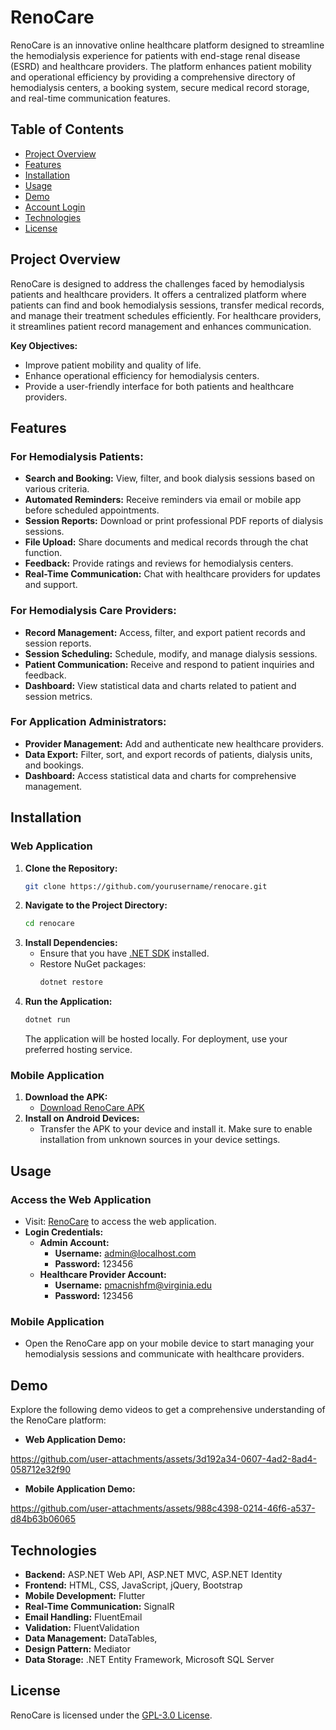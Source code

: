 # RenoCare

RenoCare is an innovative online healthcare platform designed to streamline the hemodialysis experience for patients with end-stage renal disease (ESRD) and healthcare providers. The platform enhances patient mobility and operational efficiency by providing a comprehensive directory of hemodialysis centers, a booking system, secure medical record storage, and real-time communication features.

## Table of Contents

- [Project Overview](#project-overview)
- [Features](#features)
- [Installation](#installation)
- [Usage](#usage)
- [Demo](#demo)
- [Account Login](#account-login)
- [Technologies](#technologies)
- [License](#license)

## Project Overview

RenoCare is designed to address the challenges faced by hemodialysis patients and healthcare providers. It offers a centralized platform where patients can find and book hemodialysis sessions, transfer medical records, and manage their treatment schedules efficiently. For healthcare providers, it streamlines patient record management and enhances communication.

**Key Objectives:**
- Improve patient mobility and quality of life.
- Enhance operational efficiency for hemodialysis centers.
- Provide a user-friendly interface for both patients and healthcare providers.

## Features

### For Hemodialysis Patients:
- **Search and Booking:** View, filter, and book dialysis sessions based on various criteria.
- **Automated Reminders:** Receive reminders via email or mobile app before scheduled appointments.
- **Session Reports:** Download or print professional PDF reports of dialysis sessions.
- **File Upload:** Share documents and medical records through the chat function.
- **Feedback:** Provide ratings and reviews for hemodialysis centers.
- **Real-Time Communication:** Chat with healthcare providers for updates and support.

### For Hemodialysis Care Providers:
- **Record Management:** Access, filter, and export patient records and session reports.
- **Session Scheduling:** Schedule, modify, and manage dialysis sessions.
- **Patient Communication:** Receive and respond to patient inquiries and feedback.
- **Dashboard:** View statistical data and charts related to patient and session metrics.

### For Application Administrators:
- **Provider Management:** Add and authenticate new healthcare providers.
- **Data Export:** Filter, sort, and export records of patients, dialysis units, and bookings.
- **Dashboard:** Access statistical data and charts for comprehensive management.

## Installation

### Web Application

1. **Clone the Repository:**
    ```bash
    git clone https://github.com/yourusername/renocare.git
    ```
2. **Navigate to the Project Directory:**
    ```bash
    cd renocare
    ```
3. **Install Dependencies:**
    - Ensure that you have [.NET SDK](https://dotnet.microsoft.com/download) installed.
    - Restore NuGet packages:
      ```bash
      dotnet restore
      ```
4. **Run the Application:**
    ```bash
    dotnet run
    ```
   The application will be hosted locally. For deployment, use your preferred hosting service.

### Mobile Application

1. **Download the APK:**
    - [Download RenoCare APK](https://drive.google.com/file/d/1OEBsasn0__JdRGOnOkc-KswENBCZMOAb/view?usp=drive_link)
2. **Install on Android Devices:**
    - Transfer the APK to your device and install it. Make sure to enable installation from unknown sources in your device settings.

## Usage

### Access the Web Application
- Visit: [RenoCare](https://renocare.azurewebsites.net) to access the web application.
- **Login Credentials:**
  - **Admin Account:**
    - **Username:** admin@localhost.com
    - **Password:** 123456
  - **Healthcare Provider Account:**
    - **Username:** pmacnishfm@virginia.edu
    - **Password:** 123456

### Mobile Application
- Open the RenoCare app on your mobile device to start managing your hemodialysis sessions and communicate with healthcare providers.

## Demo

Explore the following demo videos to get a comprehensive understanding of the RenoCare platform:

- **Web Application Demo:**

https://github.com/user-attachments/assets/3d192a34-0607-4ad2-8ad4-058712e32f90
- **Mobile Application Demo:**

https://github.com/user-attachments/assets/988c4398-0214-46f6-a537-d84b63b06065

## Technologies

- **Backend:** ASP.NET Web API, ASP.NET MVC, ASP.NET Identity
- **Frontend:** HTML, CSS, JavaScript, jQuery, Bootstrap
- **Mobile Development:** Flutter
- **Real-Time Communication:** SignalR
- **Email Handling:** FluentEmail
- **Validation:** FluentValidation
- **Data Management:** DataTables, 
- **Design Pattern:** Mediator
- **Data Storage:** .NET Entity Framework, Microsoft SQL Server

## License

RenoCare is licensed under the [GPL-3.0 License](https://opensource.org/licenses/GPL-3.0).
